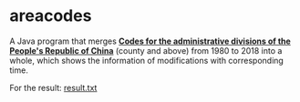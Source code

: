 # areacodes
A Java program that merges **[Codes for the administrative divisions of the People's Republic of China][1]** (county and above) from 1980 to 2018 into a whole,
which shows the information of modifications with corresponding time.

For the result: [result.txt][2]

[1]: http://www.mca.gov.cn/article/sj/xzqh/ "中华人民共和国行政区划代码"
[2]: https://github.com/yescallop/areacodes/blob/master/result.txt
